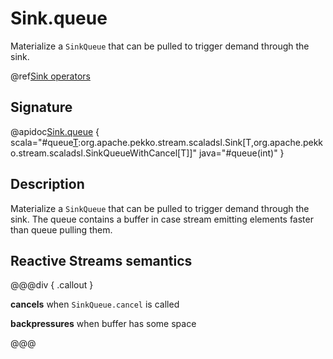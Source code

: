 # Sink.queue

Materialize a `SinkQueue` that can be pulled to trigger demand through the sink.

@ref[Sink operators](../index.md#sink-operators)

## Signature

@apidoc[Sink.queue](Sink$) { scala="#queue[T](maxConcurrentPulls:Int):org.apache.pekko.stream.scaladsl.Sink[T,org.apache.pekko.stream.scaladsl.SinkQueueWithCancel[T]]" java="#queue(int)" }


## Description

Materialize a `SinkQueue` that can be pulled to trigger demand through the sink. The queue contains
a buffer in case stream emitting elements faster than queue pulling them.


## Reactive Streams semantics

@@@div { .callout }

**cancels** when  `SinkQueue.cancel` is called

**backpressures** when buffer has some space

@@@

